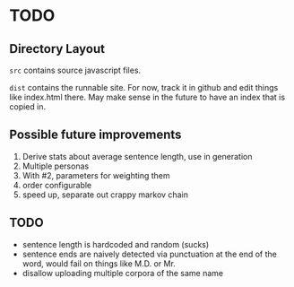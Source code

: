 # TODO

## Directory Layout
`src` contains source javascript files.

`dist` contains the runnable site. For now, track it in github and edit things like index.html there. May make sense in the future to have an index that is copied in.

## Possible future improvements

1. Derive stats about average sentence length, use in generation
2. Multiple personas
3. With #2, parameters for weighting them
4. order configurable
5. speed up, separate out crappy markov chain

## TODO

* sentence length is hardcoded and random (sucks)
* sentence ends are naively detected via punctuation at the end of the word, would fail on things like M.D. or Mr.
* disallow uploading multiple corpora of the same name

